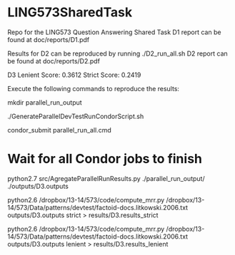 LING573SharedTask
=================

Repo for the LING573 Question Answering Shared Task
D1 report can be found at doc/reports/D1.pdf

Results for D2 can be reproduced by running ./D2_run_all.sh
D2 report can be found at doc/reports/D2.pdf

D3
Lenient Score: 0.3612
Strict Score: 0.2419

Execute the following commands to reproduce the results:

mkdir parallel_run_output

./GenerateParallelDevTestRunCondorScript.sh 

condor_submit parallel_run_all.cmd

# Wait for all Condor jobs to finish

python2.7 src/AgregateParallelRunResults.py ./parallel_run_output/ ./outputs/D3.outputs 

python2.6 /dropbox/13-14/573/code/compute_mrr.py /dropbox/13-14/573/Data/patterns/devtest/factoid-docs.litkowski.2006.txt outputs/D3.outputs strict > results/D3.results_strict

python2.6 /dropbox/13-14/573/code/compute_mrr.py /dropbox/13-14/573/Data/patterns/devtest/factoid-docs.litkowski.2006.txt outputs/D3.outputs lenient > results/D3.results_lenient

